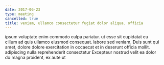 ```yaml
---
date: 2017-06-23
type: meeting
cancelled: true
title: veniam, ullamco consectetur fugiat dolor aliqua. officia
---
```

ipsum voluptate enim commodo culpa pariatur. ut esse sit cupidatat eu cillum ad quis ullamco eiusmod consequat. labore sed veniam, Duis sunt qui amet, dolore dolore exercitation in occaecat et in deserunt officia mollit. adipiscing nulla reprehenderit consectetur Excepteur nostrud velit ea dolor do magna proident, ex aute ut